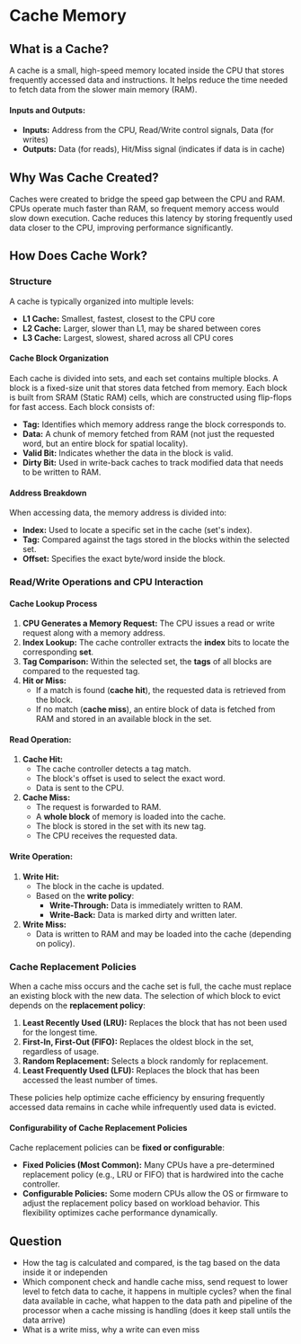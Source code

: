 # Cache Memory

## What is a Cache?
A cache is a small, high-speed memory located inside the CPU that stores frequently accessed data and instructions. It helps reduce the time needed to fetch data from the slower main memory (RAM).

#### Inputs and Outputs:
- **Inputs:** Address from the CPU, Read/Write control signals, Data (for writes)
- **Outputs:** Data (for reads), Hit/Miss signal (indicates if data is in cache)

## Why Was Cache Created?
Caches were created to bridge the speed gap between the CPU and RAM. CPUs operate much faster than RAM, so frequent memory access would slow down execution. Cache reduces this latency by storing frequently used data closer to the CPU, improving performance significantly.

## How Does Cache Work?
### Structure
A cache is typically organized into multiple levels:
- **L1 Cache:** Smallest, fastest, closest to the CPU core
- **L2 Cache:** Larger, slower than L1, may be shared between cores
- **L3 Cache:** Largest, slowest, shared across all CPU cores

#### Cache Block Organization
Each cache is divided into sets, and each set contains multiple blocks. A block is a fixed-size unit that stores data fetched from memory. Each block is built from SRAM (Static RAM) cells, which are constructed using flip-flops for fast access. Each block consists of:
- **Tag:** Identifies which memory address range the block corresponds to.
- **Data:** A chunk of memory fetched from RAM (not just the requested word, but an entire block for spatial locality).
- **Valid Bit:** Indicates whether the data in the block is valid.
- **Dirty Bit:** Used in write-back caches to track modified data that needs to be written to RAM.

#### Address Breakdown
When accessing data, the memory address is divided into:
- **Index:** Used to locate a specific set in the cache (set's index).
- **Tag:** Compared against the tags stored in the blocks within the selected set.
- **Offset:** Specifies the exact byte/word inside the block.

### Read/Write Operations and CPU Interaction
#### Cache Lookup Process
1. **CPU Generates a Memory Request:** The CPU issues a read or write request along with a memory address.
2. **Index Lookup:** The cache controller extracts the **index** bits to locate the corresponding **set**.
3. **Tag Comparison:** Within the selected set, the **tags** of all blocks are compared to the requested tag.
4. **Hit or Miss:**
   - If a match is found (**cache hit**), the requested data is retrieved from the block.
   - If no match (**cache miss**), an entire block of data is fetched from RAM and stored in an available block in the set.

#### Read Operation:
1. **Cache Hit:**
   - The cache controller detects a tag match.
   - The block's offset is used to select the exact word.
   - Data is sent to the CPU.
2. **Cache Miss:**
   - The request is forwarded to RAM.
   - A **whole block** of memory is loaded into the cache.
   - The block is stored in the set with its new tag.
   - The CPU receives the requested data.

#### Write Operation:
1. **Write Hit:**
   - The block in the cache is updated.
   - Based on the **write policy**:
     - **Write-Through:** Data is immediately written to RAM.
     - **Write-Back:** Data is marked dirty and written later.
2. **Write Miss:**
   - Data is written to RAM and may be loaded into the cache (depending on policy).

### Cache Replacement Policies
When a cache miss occurs and the cache set is full, the cache must replace an existing block with the new data. The selection of which block to evict depends on the **replacement policy**:
1. **Least Recently Used (LRU):** Replaces the block that has not been used for the longest time.
2. **First-In, First-Out (FIFO):** Replaces the oldest block in the set, regardless of usage.
3. **Random Replacement:** Selects a block randomly for replacement.
4. **Least Frequently Used (LFU):** Replaces the block that has been accessed the least number of times.

These policies help optimize cache efficiency by ensuring frequently accessed data remains in cache while infrequently used data is evicted. 

#### Configurability of Cache Replacement Policies
Cache replacement policies can be **fixed or configurable**:
- **Fixed Policies (Most Common):** Many CPUs have a pre-determined replacement policy (e.g., LRU or FIFO) that is hardwired into the cache controller.
- **Configurable Policies:** Some modern CPUs allow the OS or firmware to adjust the replacement policy based on workload behavior. This flexibility optimizes cache performance dynamically.


## Question
- How the tag is calculated and compared, is the tag based on the data inside it or independen
- Which component check and handle cache miss, send request to lower level to fetch data to  cache, it happens in multiple cycles? when the final data available in cache, what happen to the data path and pipeline of the processor when a cache missing is handling (does it keep stall untils the data arrive)
- What is a write miss, why a write can even miss